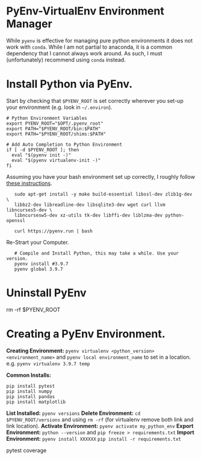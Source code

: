 # PyEnv-VirtualEnv Environment Manager

While `pyenv` is effective for managing pure python environments it does not work with `conda`. 
While I am not partial to anaconda, it is a common dependency that I cannot always work around. 
As such, I must (unfortunately) recommend using `conda` instead. 

# Install Python via PyEnv.

Start by checking that `$PYENV_ROOT` is set correctly wherever you set-up your environment (e.g. look in `~/.environ`).

```
# Python Environment Variables
export PYENV_ROOT="$OPT/.pyenv_root"
export PATH="$PYENV_ROOT/bin:$PATH"
export PATH="$PYENV_ROOT/shims:$PATH"

# Add Auto Completion to Python Environment
if [ -d $PYENV_ROOT ]; then
  eval "$(pyenv init -)"
  eval "$(pyenv virtualenv-init -)"
fi
```

Assuming you have your bash environment set up correctly, I roughly follow [these instructions](https://realpython.com/intro-to-pyenv/#installing-pyenv).

       sudo apt-get install -y make build-essential libssl-dev zlib1g-dev \
       libbz2-dev libreadline-dev libsqlite3-dev wget curl llvm libncurses5-dev \
       libncursesw5-dev xz-utils tk-dev libffi-dev liblzma-dev python-openssl

       curl https://pyenv.run | bash

Re-Strart your Computer.

       # Compile and Install Python, this may take a while. Use your version.
       pyenv install #3.9.7
       pyenv global 3.9.7

# Uninstall PyEnv

rm -rf $PYENV_ROOT


# Creating a PyEnv Environment.



**Creating Environment:** `pyenv virtualenv <python_version> <environment_name>` and `pyenv local environment_name` to set in a location. e.g. `pyenv virtualenv 3.9.7 temp`

**Common Installs:**

    pip install pytest
    pip install numpy
    pip install pandas
    pip install matplotlib

**List Installed:**         `pyenv versions`
**Delete Environment:**     `cd $PYENV_ROOT/versions` and using `rm -rf` (for virtualenv remove both link and link location).
**Activate Environment:**   `pyenv activate my_python_env`
**Export Environment:**     `python --version` and `pip freeze > requirements.txt`
**Import Environment:**     `pyenv install XXXXXX` `pip install -r requirements.txt`


pytest
coverage
